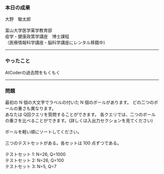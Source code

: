 ### 本日の成果

大野　駿太郎
<br /><br />
富山大学医学薬学教育部<br />
疫学・健康政策学講座　博士課程<br />
（医療情報科学講座・脳科学講座にレンタル移籍中）

---

### やったこと

AtCoderの過去問をもくもく

---

### 問題

最初の N 個の大文字でラベルの付いた N 個のボールがあります。 どの二つのボールの重さも異なります。<br />
あなたは Q回クエリを質問することができます。 各クエリでは、二つのボールの重さを比べることができます。(詳しくは入出力セクションを見てください)<br />
<br />
ボールを軽い順にソートしてください。<br />
<br />
三つのテストセットがある。各セットは 100 点ずつである。<br />
<br />
    テストセット 1: N=26, Q=1000<br />
    テストセット 2: N=26, Q=100<br />
    テストセット 3: N=5, Q=7<br />

### 
